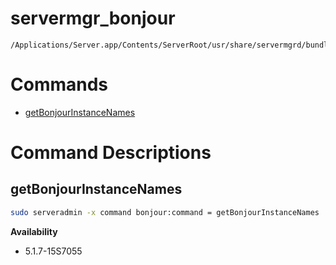 # servermgr_bonjour

```console
/Applications/Server.app/Contents/ServerRoot/usr/share/servermgrd/bundles/servermgr_bonjour.bundle/Contents/MacOS/servermgr_bonjour
```

# Commands

* [getBonjourInstanceNames](https://github.com/erikberglund/servermgr_commands/blob/master/servermgr_bonjour.md#getbonjourinstancenames)

# Command Descriptions

## getBonjourInstanceNames

```bash
sudo serveradmin -x command bonjour:command = getBonjourInstanceNames
```

**Availability**
* 5.1.7-15S7055

